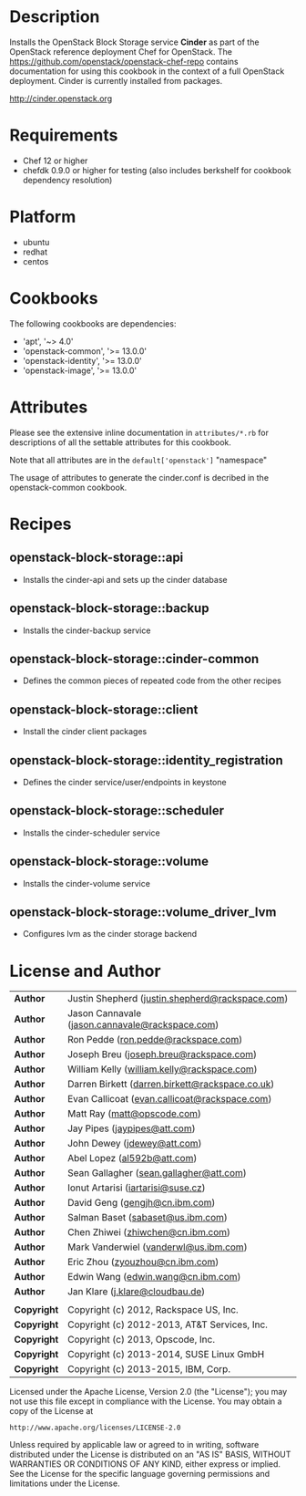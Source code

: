 Description
===========

Installs the OpenStack Block Storage service **Cinder** as part of the OpenStack
reference deployment Chef for OpenStack. The
https://github.com/openstack/openstack-chef-repo contains documentation for
using this cookbook in the context of a full OpenStack deployment. Cinder is
currently installed from packages.

http://cinder.openstack.org

Requirements
============

- Chef 12 or higher
- chefdk 0.9.0 or higher for testing (also includes berkshelf for cookbook
  dependency resolution)

Platform
========

- ubuntu
- redhat
- centos

Cookbooks
=========

The following cookbooks are dependencies:

- 'apt', '~> 4.0'
- 'openstack-common', '>= 13.0.0'
- 'openstack-identity', '>= 13.0.0'
- 'openstack-image', '>= 13.0.0'

Attributes
==========

Please see the extensive inline documentation in `attributes/*.rb` for
descriptions of all the settable attributes for this cookbook.

Note that all attributes are in the `default['openstack']` "namespace"

The usage of attributes to generate the cinder.conf is decribed in the
openstack-common cookbook.

Recipes
=======

## openstack-block-storage::api
- Installs the cinder-api and sets up the cinder database

## openstack-block-storage::backup
- Installs the cinder-backup service

## openstack-block-storage::cinder-common
- Defines the common pieces of repeated code from the other recipes

## openstack-block-storage::client
- Install the cinder client packages

## openstack-block-storage::identity_registration
- Defines the cinder service/user/endpoints in keystone

## openstack-block-storage::scheduler
- Installs the cinder-scheduler service

## openstack-block-storage::volume
- Installs the cinder-volume service

## openstack-block-storage::volume_driver_lvm
- Configures lvm as the cinder storage backend

License and Author
==================

|                      |                                                    |
|:---------------------|:---------------------------------------------------|
| **Author**           |  Justin Shepherd (<justin.shepherd@rackspace.com>) |
| **Author**           |  Jason Cannavale (<jason.cannavale@rackspace.com>) |
| **Author**           |  Ron Pedde (<ron.pedde@rackspace.com>)             |
| **Author**           |  Joseph Breu (<joseph.breu@rackspace.com>)         |
| **Author**           |  William Kelly (<william.kelly@rackspace.com>)     |
| **Author**           |  Darren Birkett (<darren.birkett@rackspace.co.uk>) |
| **Author**           |  Evan Callicoat (<evan.callicoat@rackspace.com>)   |
| **Author**           |  Matt Ray (<matt@opscode.com>)                     |
| **Author**           |  Jay Pipes (<jaypipes@att.com>)                    |
| **Author**           |  John Dewey (<jdewey@att.com>)                     |
| **Author**           |  Abel Lopez (<al592b@att.com>)                     |
| **Author**           |  Sean Gallagher (<sean.gallagher@att.com>)         |
| **Author**           |  Ionut Artarisi (<iartarisi@suse.cz>)              |
| **Author**           |  David Geng (<gengjh@cn.ibm.com>)                  |
| **Author**           |  Salman Baset (<sabaset@us.ibm.com>)               |
| **Author**           |  Chen Zhiwei (<zhiwchen@cn.ibm.com>)               |
| **Author**           |  Mark Vanderwiel (<vanderwl@us.ibm.com>)           |
| **Author**           |  Eric Zhou (<zyouzhou@cn.ibm.com>)                 |
| **Author**           |  Edwin Wang (<edwin.wang@cn.ibm.com>)              |
| **Author**           |  Jan Klare (<j.klare@cloudbau.de>)                 |
|                      |                                                    |
| **Copyright**        |  Copyright (c) 2012, Rackspace US, Inc.            |
| **Copyright**        |  Copyright (c) 2012-2013, AT&T Services, Inc.      |
| **Copyright**        |  Copyright (c) 2013, Opscode, Inc.                 |
| **Copyright**        |  Copyright (c) 2013-2014, SUSE Linux GmbH          |
| **Copyright**        |  Copyright (c) 2013-2015, IBM, Corp.               |

Licensed under the Apache License, Version 2.0 (the "License");
you may not use this file except in compliance with the License.
You may obtain a copy of the License at

    http://www.apache.org/licenses/LICENSE-2.0

Unless required by applicable law or agreed to in writing, software
distributed under the License is distributed on an "AS IS" BASIS,
WITHOUT WARRANTIES OR CONDITIONS OF ANY KIND, either express or implied.
See the License for the specific language governing permissions and
limitations under the License.
